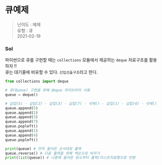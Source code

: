 # 큐예제
> 난이도 : 예제   
> 유형 : 큐  
> 2021-02-19

### Sol
파이썬으로 큐를 구현할 때는 `collections` 모듈에서 제공하는 `deque` 자료구조를 활용하자 !!  
큐는 대기줄에 비유할 수 있다. `선입선출구조`라고 한다.
```python
from collections import deque

# 큐(Queue) 구현을 위해 deque 라이브러리 사용
queue = deque()

# 삽입(5) - 삽입(2) - 삽입(3) - 삽입(7) - 삭제() - 삽입(1) - 삽입(4) - 삭제()
queue.append(5)
queue.append(2)
queue.append(3)
queue.append(7)
queue.popleft()
queue.append(1)
queue.append(4)
queue.popleft()

print(queue) # 먼저 들어온 순서대로 출력
queue.reverse() # 다음 출력을 위해 역순으로 바꾸기
print(list(queue)) # 나중에 들어온 원소부터 출력/리스트자료형으로 반환
```